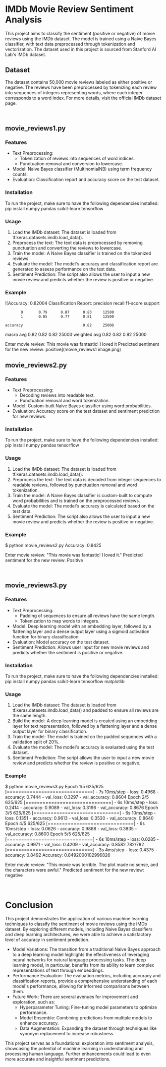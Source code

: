 # IMDb Movie Review Sentiment Analysis
This project aims to classify the sentiment (positive or negative) of movie reviews using the IMDb dataset. The model is trained using a Naive Bayes classifier, with text data preprocessed through tokenization and vectorization. The dataset used in this project is sourced from Stanford AI Lab's IMDb dataset.

## Dataset
The dataset contains 50,000 movie reviews labeled as either positive or negative. The reviews have been preprocessed by tokenizing each review into sequences of integers representing words, where each integer corresponds to a word index. For more details, visit the official IMDb dataset page.

<br/>

## movie_reviews1.py
### Features
* Text Preprocessing:
    * Tokenization of reviews into sequences of word indices.
    * Punctuation removal and conversion to lowercase.
* Model: Naive Bayes classifier (MultinomialNB) using term frequency counts.
* Evaluation: Classification report and accuracy score on the test dataset.

### Installation
To run the project, make sure to have the following dependencies installed: pip install numpy pandas scikit-learn tensorflow

### Usage
1. Load the IMDb dataset: The dataset is loaded from tf.keras.datasets.imdb.load_data().
2. Preprocess the text: The text data is preprocessed by removing punctuation and converting the reviews to lowercase.
3. Train the model: A Naive Bayes classifier is trained on the tokenized reviews.
4. Evaluate the model: The model's accuracy and classification report are generated to assess performance on the test data.
5. Sentiment Prediction: The script also allows the user to input a new movie review and predicts whether the review is positive or negative.

### Example
![Accuracy: 0.82004
Classification Report:
               precision    recall  f1-score   support

           0       0.79      0.87      0.83     12500
           1       0.85      0.77      0.81     12500

    accuracy                           0.82     25000
   macro avg       0.82      0.82      0.82     25000
weighted avg       0.82      0.82      0.82     25000

Enter movie review: This movie was fantastic! I loved it
Predicted sentiment for the new review: positive](movie_reviews1 image.png)
<br/>

## movie_reviews2.py
### Features
* Text Preprocessing:
    * Decoding reviews into readable text.
    * Punctuation removal and word tokenization.
* Model: Custom-built Naive Bayes classifier using word probabilities.
* Evaluation: Accuracy score on the test dataset and sentiment prediction for new reviews.

### Installation
To run the project, make sure to have the following dependencies installed:
pip install numpy pandas tensorflow

### Usage
1. Load the IMDb dataset: The dataset is loaded from tf.keras.datasets.imdb.load_data().
2. Preprocess the text: The text data is decoded from integer sequences to readable reviews, followed by punctuation removal and word tokenization.
3. Train the model: A Naive Bayes classifier is custom-built to compute word probabilities and is trained on the preprocessed reviews.
4. Evaluate the model: The model's accuracy is calculated based on the test data.
5. Sentiment Prediction: The script also allows the user to input a new movie review and predicts whether the review is positive or negative.

### Example
$ python movie_reviews2.py
Accuracy: 0.8425

Enter movie review: "This movie was fantastic! I loved it."
Predicted sentiment for the new review: Positive

<br/>

## movie_reviews3.py
### Features
* Text Preprocessing:
    * Padding of sequences to ensure all reviews have the same length.
    * Tokenization to map words to integers.
* Model: Deep learning model with an embedding layer, followed by a flattening layer and a dense output layer using a sigmoid activation function for binary classification.
* Evaluation: Model accuracy on the test dataset.
* Sentiment Prediction: Allows user input for new movie reviews and predicts whether the sentiment is positive or negative.

### Installation
To run the project, make sure to have the following dependencies installed:
pip install numpy pandas scikit-learn tensorflow matplotlib

### Usage
1. Load the IMDb dataset: The dataset is loaded from tf.keras.datasets.imdb.load_data() and padded to ensure all reviews are the same length.
2. Build the model: A deep learning model is created using an embedding layer for text representation, followed by a flattening layer and a dense output layer for binary classification.
3. Train the model: The model is trained on the padded sequences with a validation split of 20%.
4. Evaluate the model: The model's accuracy is evaluated using the test dataset.
5. Sentiment Prediction: The script allows the user to input a new movie review and predicts whether the review is positive or negative.

### Example
$ python movie_reviews3.py
Epoch 1/5
625/625 [==============================] - 7s 10ms/step - loss: 0.4968 - accuracy: 0.7444 - val_loss: 0.3297 - val_accuracy: 0.8604
Epoch 2/5
625/625 [==============================] - 6s 10ms/step - loss: 0.2414 - accuracy: 0.9089 - val_loss: 0.3196 - val_accuracy: 0.8676
Epoch 3/5
625/625 [==============================] - 6s 10ms/step - loss: 0.1351 - accuracy: 0.9613 - val_loss: 0.3530 - val_accuracy: 0.8640
Epoch 4/5
625/625 [==============================] - 6s 10ms/step - loss: 0.0626 - accuracy: 0.9888 - val_loss: 0.3835 - val_accuracy: 0.8600
Epoch 5/5
625/625 [==============================] - 6s 10ms/step - loss: 0.0285 - accuracy: 0.9971 - val_loss: 0.4209 - val_accuracy: 0.8582
782/782 [==============================] - 3s 4ms/step - loss: 0.4375 - accuracy: 0.8492
Accuracy: 0.8492000102996826

Enter movie review: "This movie was terrible. The plot made no sense, and the characters were awful."
Predicted sentiment for the new review: negative

<br/>

# Conclusion
This project demonstrates the application of various machine learning techniques to classify the sentiment of movie reviews using the IMDb dataset. By exploring different models, including Naive Bayes classifiers and deep learning architectures, we were able to achieve a satisfactory level of accuracy in sentiment prediction.
* Model Variations: The transition from a traditional Naive Bayes approach to a deep learning model highlights the effectiveness of leveraging neural networks for natural language processing tasks. The deep learning model, in particular, benefits from its ability to learn complex representations of text through embeddings.
* Performance Evaluation: The evaluation metrics, including accuracy and classification reports, provide a comprehensive understanding of each model's performance, allowing for informed comparisons between them.
* Future Work: There are several avenues for improvement and exploration, such as:
    * Hyperparameter Tuning: Fine-tuning model parameters to optimize performance.
    * Model Ensemble: Combining predictions from multiple models to enhance accuracy.
    * Data Augmentation: Expanding the dataset through techniques like synonym replacement to increase robustness.

This project serves as a foundational exploration into sentiment analysis, showcasing the potential of machine learning in understanding and processing human language. Further enhancements could lead to even more accurate and insightful sentiment predictions.